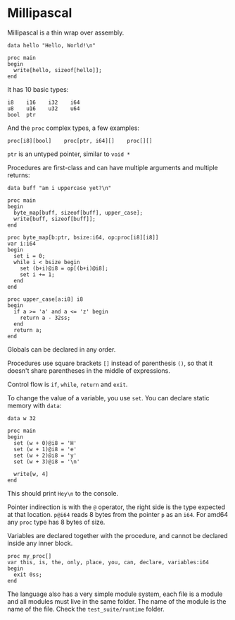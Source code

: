 # Millipascal

Millipascal is a thin wrap over assembly.

```millipascal
data hello "Hello, World!\n"

proc main
begin
  write[hello, sizeof[hello]];
end
```

It has 10 basic types:

```millipascal
i8    i16    i32    i64
u8    u16    u32    u64
bool  ptr
```

And the `proc` complex types, a few examples:

```millipascal
proc[i8][bool]    proc[ptr, i64][]    proc[][]
```

`ptr` is an untyped pointer, similar to `void *`

Procedures are first-class and can have multiple arguments and multiple returns:

```millipascal
data buff "am i uppercase yet?\n"

proc main
begin
  byte_map[buff, sizeof[buff], upper_case];
  write[buff, sizeof[buff]];
end

proc byte_map[b:ptr, bsize:i64, op:proc[i8][i8]]
var i:i64
begin
  set i = 0;
  while i < bsize begin
    set (b+i)@i8 = op[(b+i)@i8];
    set i += 1;
  end
end

proc upper_case[a:i8] i8
begin
  if a >= 'a' and a <= 'z' begin
    return a - 32ss;
  end
  return a;
end
```

Globals can be declared in any order.

Procedures use square brackets `[]` instead of parenthesis `()`, so that
it doesn't share parentheses in the middle of expressions.

Control flow is `if`, `while`, `return` and `exit`.

To change the value of a variable, you use `set`.
You can declare static memory with `data`:

```millipascal
data w 32

proc main
begin
  set (w + 0)@i8 = 'H'
  set (w + 1)@i8 = 'e'
  set (w + 2)@i8 = 'y'
  set (w + 3)@i8 = '\n'

  write[w, 4]
end
```

This should print `Hey\n` to the console.

Pointer indirection is with the `@` operator, the right side is the type
expected at that location. `p@i64` reads 8 bytes from the pointer `p` as an
`i64`. For amd64 any `proc` type has 8 bytes of size.

Variables are declared together with the procedure, and cannot be
declared inside any inner block.

```millipascal
proc my_proc[]
var this, is, the, only, place, you, can, declare, variables:i64
begin
  exit 0ss;
end
```

The language also has a very simple module system, each file is a module
and all modules must live in the same folder. The name of the module is the
name of the file. Check the `test_suite/runtime` folder.
